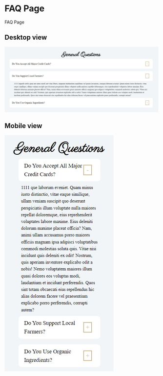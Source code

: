 # FAQ Page

FAQ Page

## Desktop view

![Desktop view](./img/desktop.jpg)

## Mobile view

![Mobile view](./img/mobile.jpg)

